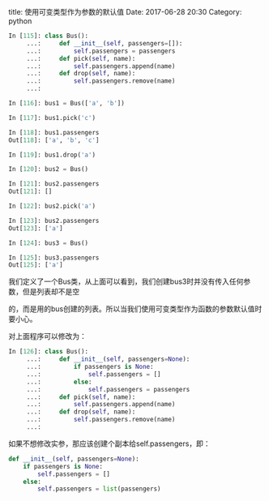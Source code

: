 title: 使用可变类型作为参数的默认值
Date: 2017-06-28 20:30
Category: python

```python
In [115]: class Bus():
     ...:     def __init__(self, passengers=[]):
     ...:         self.passengers = passengers
     ...:     def pick(self, name):
     ...:         self.passengers.append(name)
     ...:     def drop(self, name):
     ...:         self.passengers.remove(name)
     ...:

In [116]: bus1 = Bus(['a', 'b'])

In [117]: bus1.pick('c')

In [118]: bus1.passengers
Out[118]: ['a', 'b', 'c']

In [119]: bus1.drop('a')

In [120]: bus2 = Bus()

In [121]: bus2.passengers
Out[121]: []

In [122]: bus2.pick('a')

In [123]: bus2.passengers
Out[123]: ['a']

In [124]: bus3 = Bus()

In [125]: bus3.passengers
Out[125]: ['a']
```

我们定义了一个Bus类，从上面可以看到，我们创建bus3时并没有传入任何参数，但是列表却不是空

的，而是用的bus创建的列表。所以当我们使用可变类型作为函数的参数默认值时要小心。

对上面程序可以修改为：

```python
In [126]: class Bus():
     ...:     def __init__(self, passengers=None):
     ...:         if passengers is None:
     ...:             self.passengers = []
     ...:         else:
     ...:             self.passengers = passengers
     ...:     def pick(self, name):
     ...:         self.passengers.append(name)
     ...:     def drop(self, name):
     ...:         self.passengers.remove(name)
     ...:
```

如果不想修改实参，那应该创建个副本给self.passengers，即：

```python
def __init__(self, passengers=None):
    if passengers is None:
        self.passengers = []
    else:
        self.passengers = list(passengers)
```
